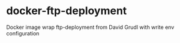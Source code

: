 # docker-ftp-deployment
Docker image wrap ftp-deployment from David Grudl with write env configuration
